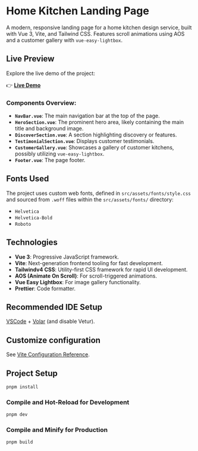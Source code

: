 # Home Kitchen Landing Page

A modern, responsive landing page for a home kitchen design service, built with Vue 3, Vite, and Tailwind CSS. Features scroll animations using AOS and a customer gallery with `vue-easy-lightbox`.

## Live Preview

Explore the live demo of the project:

👉 [**Live Demo**](https://home-kitchen-landing.netlify.app/)

### Components Overview:

- **`NavBar.vue`**: The main navigation bar at the top of the page.
- **`HeroSection.vue`**: The prominent hero area, likely containing the main title and background image.
- **`DiscoverSection.vue`**: A section highlighting discovery or features.
- **`TestimonialSection.vue`**: Displays customer testimonials.
- **`CustomerGallery.vue`**: Showcases a gallery of customer kitchens, possibly utilizing `vue-easy-lightbox`.
- **`Footer.vue`**: The page footer.

## Fonts Used

The project uses custom web fonts, defined in `src/assets/fonts/style.css` and sourced from `.woff` files within the `src/assets/fonts/` directory:

- `Helvetica`
- `Helvetica-Bold`
- `Roboto`

## Technologies

- **Vue 3**: Progressive JavaScript framework.
- **Vite**: Next-generation frontend tooling for fast development.
- **Tailwindv4 CSS**: Utility-first CSS framework for rapid UI development.
- **AOS (Animate On Scroll)**: For scroll-triggered animations.
- **Vue Easy Lightbox**: For image gallery functionality.
- **Prettier**: Code formatter.

## Recommended IDE Setup

[VSCode](https://code.visualstudio.com/) + [Volar](https://marketplace.visualstudio.com/items?itemName=Vue.volar) (and disable Vetur).

## Customize configuration

See [Vite Configuration Reference](https://vite.dev/config/).

## Project Setup

```sh
pnpm install
```

### Compile and Hot-Reload for Development

```sh
pnpm dev
```

### Compile and Minify for Production

```sh
pnpm build
```
